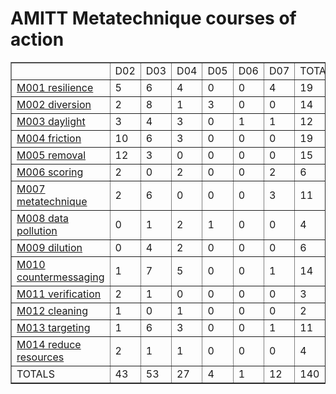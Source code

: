# AMITT Metatechnique courses of action

<table border="1">
<tr>
<td> </td>
    <td>D02</td>
<td>D03</td>
<td>D04</td>
<td>D05</td>
<td>D06</td>
<td>D07</td>
<td>TOTALS</td></tr><tr>
<td><a href="../metatechniques/M001.md">M001 resilience</a></td>
<td>5</td>
<td>6</td>
<td>4</td>
<td>0</td>
<td>0</td>
<td>4</td>
<td>19</td>
</tr>
<tr>
<td><a href="../metatechniques/M002.md">M002 diversion</a></td>
<td>2</td>
<td>8</td>
<td>1</td>
<td>3</td>
<td>0</td>
<td>0</td>
<td>14</td>
</tr>
<tr>
<td><a href="../metatechniques/M003.md">M003 daylight</a></td>
<td>3</td>
<td>4</td>
<td>3</td>
<td>0</td>
<td>1</td>
<td>1</td>
<td>12</td>
</tr>
<tr>
<td><a href="../metatechniques/M004.md">M004 friction</a></td>
<td>10</td>
<td>6</td>
<td>3</td>
<td>0</td>
<td>0</td>
<td>0</td>
<td>19</td>
</tr>
<tr>
<td><a href="../metatechniques/M005.md">M005 removal</a></td>
<td>12</td>
<td>3</td>
<td>0</td>
<td>0</td>
<td>0</td>
<td>0</td>
<td>15</td>
</tr>
<tr>
<td><a href="../metatechniques/M006.md">M006 scoring</a></td>
<td>2</td>
<td>0</td>
<td>2</td>
<td>0</td>
<td>0</td>
<td>2</td>
<td>6</td>
</tr>
<tr>
<td><a href="../metatechniques/M007.md">M007 metatechnique</a></td>
<td>2</td>
<td>6</td>
<td>0</td>
<td>0</td>
<td>0</td>
<td>3</td>
<td>11</td>
</tr>
<tr>
<td><a href="../metatechniques/M008.md">M008 data pollution</a></td>
<td>0</td>
<td>1</td>
<td>2</td>
<td>1</td>
<td>0</td>
<td>0</td>
<td>4</td>
</tr>
<tr>
<td><a href="../metatechniques/M009.md">M009 dilution</a></td>
<td>0</td>
<td>4</td>
<td>2</td>
<td>0</td>
<td>0</td>
<td>0</td>
<td>6</td>
</tr>
<tr>
<td><a href="../metatechniques/M010.md">M010 countermessaging</a></td>
<td>1</td>
<td>7</td>
<td>5</td>
<td>0</td>
<td>0</td>
<td>1</td>
<td>14</td>
</tr>
<tr>
<td><a href="../metatechniques/M011.md">M011 verification</a></td>
<td>2</td>
<td>1</td>
<td>0</td>
<td>0</td>
<td>0</td>
<td>0</td>
<td>3</td>
</tr>
<tr>
<td><a href="../metatechniques/M012.md">M012 cleaning</a></td>
<td>1</td>
<td>0</td>
<td>1</td>
<td>0</td>
<td>0</td>
<td>0</td>
<td>2</td>
</tr>
<tr>
<td><a href="../metatechniques/M013.md">M013 targeting</a></td>
<td>1</td>
<td>6</td>
<td>3</td>
<td>0</td>
<td>0</td>
<td>1</td>
<td>11</td>
</tr>
<tr>
<td><a href="../metatechniques/M014.md">M014 reduce resources</a></td>
<td>2</td>
<td>1</td>
<td>1</td>
<td>0</td>
<td>0</td>
<td>0</td>
<td>4</td>
</tr>
<tr>
<td>TOTALS</td>
<td>43</td>
<td>53</td>
<td>27</td>
<td>4</td>
<td>1</td>
<td>12</td>
<td>140</td>
</tr>
</table>
